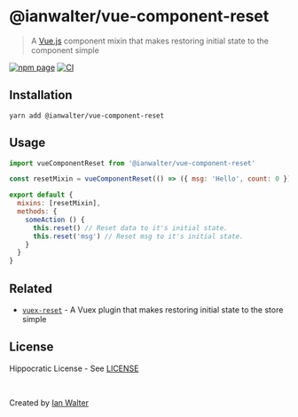# @ianwalter/vue-component-reset
> A [Vue.js][vueUrl] component mixin that makes restoring initial state to the
> component simple

[![npm page][npmImage]][npmUrl]
[![CI][ciImage]][ciUrl]

## Installation

```console
yarn add @ianwalter/vue-component-reset
```

## Usage

```js
import vueComponentReset from '@ianwalter/vue-component-reset'

const resetMixin = vueComponentReset(() => ({ msg: 'Hello', count: 0 }))

export default {
  mixins: [resetMixin],
  methods: {
    someAction () {
      this.reset() // Reset data to it's initial state.
      this.reset('msg') // Reset msg to it's initial state.
    }
  }
}
```

## Related

* [`vuex-reset`][vuexResetUrl] - A Vuex plugin that makes restoring initial
  state to the store simple

## License

Hippocratic License - See [LICENSE][licenseUrl]

&nbsp;

Created by [Ian Walter](https://ianwalter.dev)

[vueUrl]: https://vuejs.org/
[npmImage]: https://img.shields.io/npm/v/@ianwalter/vue-component-reset.svg
[npmUrl]: https://www.npmjs.com/package/@ianwalter/vue-component-reset
[ciImage]: https://github.com/ianwalter/vue-component-reset/workflows/CI/badge.svg
[ciUrl]: https://github.com/ianwalter/vue-component-reset/actions
[vuexResetUrl]: https://github.com/ianwalter/vuex-reset
[licenseUrl]: https://github.com/ianwalter/vue-component-reset/blob/master/LICENSE
